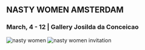    
   
   ## NASTY WOMEN AMSTERDAM
   
   ### March, 4 - 12 |  Gallery Josilda da Conceicao

![nasty women](https://c1.staticflickr.com/3/2257/32944345781_ecc0970a4a_m.jpg)
![nasty women invitation](https://c1.staticflickr.com/4/3829/33081348541_cb3c4b7811_m.jpg)
